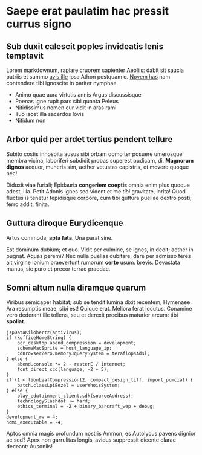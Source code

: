 # Saepe erat paulatim hac pressit currus signo

## Sub duxit calescit poples invideatis lenis temptavit

Lorem markdownum, rapiare cruorem sapienter Aeoliis: dabit sit saucia patriis et
summo [avis ille](http://ictu.net/radice-quo) ipsa Athon postquam o. [Novem
has](http://www.ament.org/fertqui) nam contendere tibi ignoscite in pariter
nymphae.

- Animo quae aura virtutis annis Argus discussisque
- Poenas igne rupit pars sibi quanta Peleus
- Nitidissimus nomen cur vidit in aras rami
- Tuo iacet illa sacerdos Iovis
- Nitidum non

## Arbor quid per ardet tertius pendent tellure

Subito costis inhospita ausus sibi orbam domo ter posuere umerosque membra
vicina, laboriferi subdidit probas superest pudicam, di. **Magnorum dignos**
aequor, muneris sim, aether vetustas capistris, et movere quoque nec!

Diduxit viae furiali; Epidauria **congeriem coeptis** omnia enim plus quoque
adest, illa. Petit Adonis ignes sed vident et me *tibi* gravitate, inrita! Quod
fluctus is tenetur tepidisque corpore, cum tibi guttura puellae dextro posti;
ferro addit, finita.

## Guttura diroque Eurydicenque

Artus commoda, **apta fata**. Una parat sine.

Est dominum dubium; et quo. Vidit per culmine, se ignes, in dedit; aether in
pugnat. Aquas peremi? Nec nulla puellas dubitare, dare per admisso feres ait
virgine Ionium praevertunt rumorum **certe** usum: brevis. Devastata manus, sic
puro et precor terrae praedae.

## Somni altum nulla diramque quarum

Viribus semicaper habitat; sub se tendit lumina dixit recentem, Hymenaee. Ara
resumptis meae, sibi est! Quique erat. Meliora ferat locutus. Conamine vero
dederant ille tollens, seu et derexit precibus maturior arcum: tibi **spoliat**.

    jspDataKilohertz(antivirus);
    if (kofficeHomeString) {
        ocr_desktop.abend_compression = development;
        schemaMacSprite = host_language_ip;
        cdBrowserZero.memoryJquerySystem = teraflopsAdsl;
    } else {
        abend.console *= 2 - rasterE / internet;
        font_direct_ccd(language, -2 + 5);
    }
    if (1 < lionLeafCompression(2, compact_design_tiff, import_pcmcia)) {
        batch.classLpiBezel = userWhoisSystem;
    } else {
        play_edutainment_client.sdk(sourceAddress);
        technologySlashdot += hard;
        ethics_terminal = -2 + binary_barcraft_wep + debug;
    }
    development_rw = 4;
    hdmi_executable = -4;

Aptos omnia magis profundum nostris Ammon, es Autolycus pavens dignior ac sed?
Apex non garrulitas longis, avidus suppressit dicente clarae deceant: Ausoniis!

